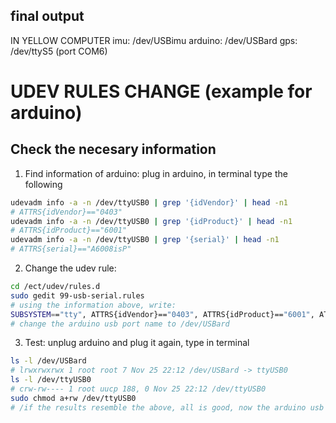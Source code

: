 ## final output ##
IN YELLOW COMPUTER
        imu: /dev/USBimu
        arduino: /dev/USBard
        gps: /dev/ttyS5 (port COM6)

# UDEV RULES CHANGE (example for arduino) #
## Check the necesary information ##
1. Find information of arduino: plug in arduino, in terminal type the following
```bash
udevadm info -a -n /dev/ttyUSB0 | grep '{idVendor}' | head -n1
# ATTRS{idVendor}=="0403"
udevadm info -a -n /dev/ttyUSB0 | grep '{idProduct}' | head -n1
# ATTRS{idProduct}=="6001"
udevadm info -a -n /dev/ttyUSB0 | grep '{serial}' | head -n1
# ATTRS{serial}=="A6008isP"
```
 
2. Change the udev rule:
``` bash
cd /ect/udev/rules.d
sudo gedit 99-usb-serial.rules
# using the information above, write:
SUBSYSTEM=="tty", ATTRS{idVendor}=="0403", ATTRS{idProduct}=="6001", ATTRS{serial}=="A6008isP", SYMLINK+="USBard"
# change the arduino usb port name to /dev/USBard
```

3. Test: unplug arduino and plug it again, type in terminal
``` bash
ls -l /dev/USBard
# lrwxrwxrwx 1 root root 7 Nov 25 22:12 /dev/USBard -> ttyUSB0
ls -l /dev/ttyUSB0
# crw-rw---- 1 root uucp 188, 0 Nov 25 22:12 /dev/ttyUSB0
sudo chmod a+rw /dev/ttyUSB0
# /if the results resemble the above, all is good, now the arduino usb port name is /dev/USBard
```
